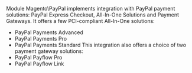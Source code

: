 Module Magento\PayPal implements integration with PayPal payment solutions: PayPal Express Checkout, All-In-One Solutions and Payment Gateways.
It offers a few PCI-compliant All-In-One solutions:
* PayPal Payments Advanced
* PayPal Payments Pro
* PayPal Payments Standard
This integration also offers a choice of two payment gateway solutions:
* PayPal Payflow Pro
* PayPal Payflow Link
